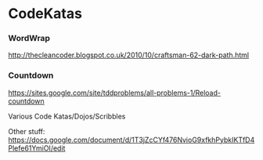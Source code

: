 CodeKatas
=========


### WordWrap ###

http://thecleancoder.blogspot.co.uk/2010/10/craftsman-62-dark-path.html

### Countdown ###

https://sites.google.com/site/tddproblems/all-problems-1/Reload-countdown

Various Code Katas/Dojos/Scribbles

Other stuff: https://docs.google.com/document/d/1T3jZcCYf476NvioG9xfkhPybkIKTfD4Plefe61YmiOI/edit 
